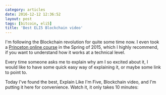 ```yaml
---
category: articles
date: 2016-12-12 12:36:52
layout: post
tags: [bitcoin, eli5]
title: 'Best ELI5 Blockchain video'
---
```


<p>I'm following the Blockchain revolution for quite some time now. I even took a <a href="https://piazza.com/princeton/spring2015/btctech/home">Princeton online course</a> in the Spring of 2015, which I highly recommend, if you want to understand how it works at a technical level.</p>
<p>Every time someone asks me to explain why am I so excited about it, I would like to have some quick easy way of explaining it, or maybe some link to point to.</p>
<p>Today I've found the best, Explain Like I'm Five, Blockchain video, and I'm putting it here for convenience. Watch it, it only takes 10 minutes:</p>
<iframe title="Best ELI5 Blockchain video" width="480" height="300" data-src="https://www.youtube.com/embed/LdOcXXB48fI" frameborder="0" allowfullscreen></iframe>
